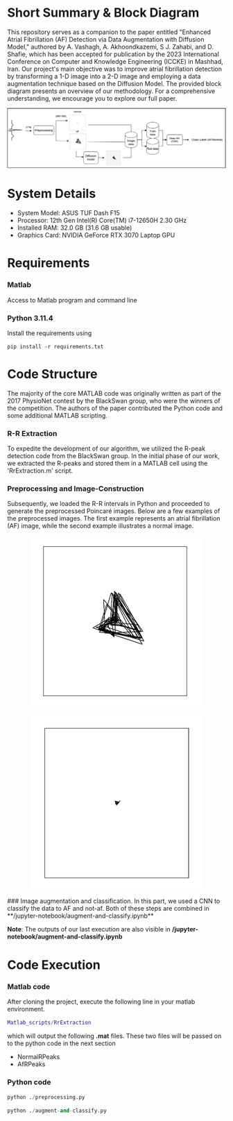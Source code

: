 # Short Summary & Block Diagram
This repository serves as a companion to the paper entitled "Enhanced Atrial Fibrillation (AF) Detection via Data Augmentation with Diffusion Model," authored by A. Vashagh, A. Akhoondkazemi, S J. Zahabi, and D. Shafie, which has been accepted for publication by the 2023 International Conference on Computer and Knowledge Engineering (ICCKE) in Mashhad, Iran. Our project's main objective was to improve atrial fibrillation detection by transforming a 1-D image into a 2-D image and employing a data augmentation technique based on the Diffusion Model. The provided block diagram presents an overview of our methodology. For a comprehensive understanding, we encourage you to explore our full paper.

![Block diagram](/figures/block-diagram.png)

# System Details
- System Model: ASUS TUF Dash F15
- Processor: 12th Gen Intel(R) Core(TM) i7-12650H   2.30 GHz
- Installed RAM: 32.0 GB (31.6 GB usable)
- Graphics Card: NVIDIA GeForce RTX 3070 Laptop GPU


# Requirements
### Matlab 
 Access to Matlab program and command line 
### Python 3.11.4
Install the requirements using

```
pip install -r requirements.txt
```




# Code Structure
The majority of the core MATLAB code was originally written as part of the 2017 PhysioNet contest by the BlackSwan group, who were the winners of the competition. The authors of the paper contributed the Python code and some additional MATLAB scripting.

### R-R Extraction
To expedite the development of our algorithm, we utilized the R-peak detection code from the BlackSwan group. In the initial phase of our work, we extracted the R-peaks and stored them in a MATLAB cell using the 'RrExtraction.m' script.

### Preprocessing and Image-Construction
Subsequently, we loaded the R-R intervals in Python and proceeded to generate the preprocessed Poincaré images. Below are a few examples of the preprocessed images. The first example represents an atrial fibrillation (AF) image, while the second example illustrates a normal image.

<p align="center">
<img src="/figures/af.png" width="400" height="400" />
</p>


<p align="center">
<img src="/figures/normal.png" width="400" height="400" />
</p>
### Image augmentation and classification.
In this part, we used a CNN to classify the data to AF and not-af.
Both of these steps are combined in **/jupyter-notebook/augment-and-classify.ipynb**

**Note**: The outputs of our last execution are also visible in **/jupyter-notebook/augment-and-classify.ipynb**

# Code Execution
### Matlab code
After cloning the project, execute the following line in your matlab environment.
```matlab
Matlab_scripts/RrExtraction
```
which will output the following **.mat** files. These two files will be passed on to the python code in the next section
* NormalRPeaks
* AfRPeaks
### Python code
```python
python ./preprocessing.py
```
```python
python ./augment-and-classify.py
```



